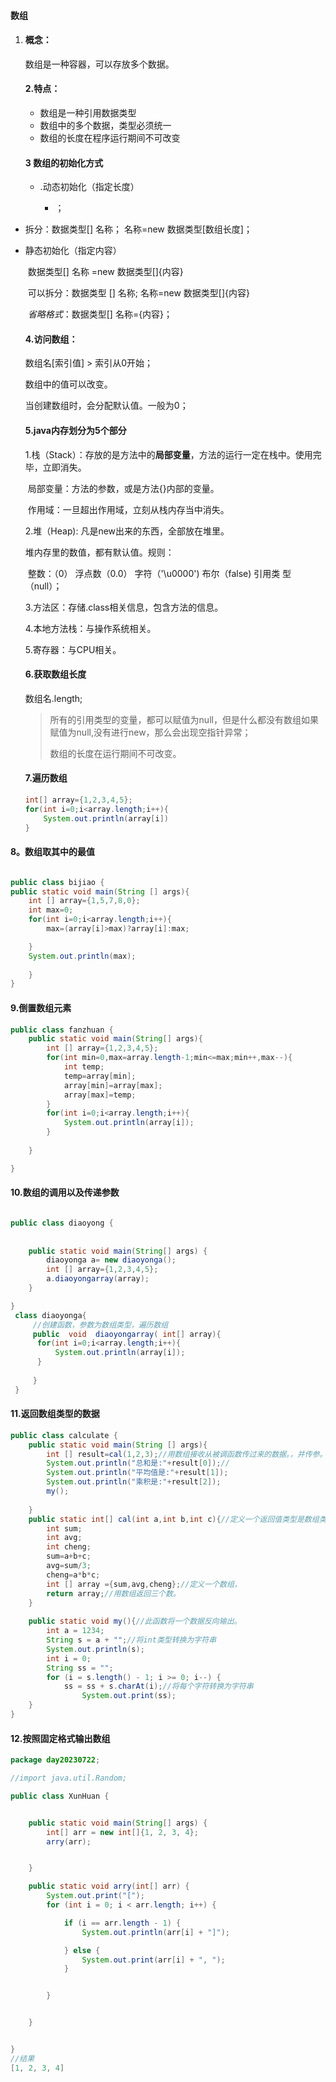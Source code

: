 #### 数组

1. #### 概念：

   数组是一种容器，可以存放多个数据。

   #### 2.特点：

   - 数组是一种引用数据类型
   - 数组中的多个数据，类型必须统一
   - 数组的长度在程序运行期间不可改变 

   #### 3 数组的初始化方式

   - .动态初始化（指定长度）
     
     - <!-- 数据类型[]  名称= new 数据类型[数组长度]  -->；
  - 拆分：数据类型[]  名称； 名称=new 数据类型[数组长度]；
    
- 静态初始化（指定内容）
  
  ​	数据类型[]  名称  =new 数据类型[]{内容}
  
  ​			可以拆分：数据类型 []   名称;   名称=new 数据类型[]{内容}
  
   ​            *省略格式*：数据类型[] 名称={内容}；
  
   #### 4.访问数组：
  
   数组名[索引值]    > 索引从0开始；
  
  数组中的值可以改变。
  
  当创建数组时，会分配默认值。一般为0；
  
  #### 5.java内存划分为5个部分
  
  1.栈（Stack）：存放的是方法中的**局部变量**，方法的运行一定在栈中。使用完毕，立即消失。
  
  ​	局部变量：方法的参数，或是方法{}内部的变量。
  
  ​	作用域：一旦超出作用域，立刻从栈内存当中消失。
  
   2.堆（Heap): 凡是new出来的东西，全部放在堆里。
  
  堆内存里的数值，都有默认值。规则：
  
  ​		整数：（0）     浮点数（0.0）   字符（'\u0000')       布尔（false)   引用类   型（null）；
  
  3.方法区：存储.class相关信息，包含方法的信息。
  
  4.本地方法栈：与操作系统相关。
  
  5.寄存器：与CPU相关。
  
  #### 6.获取数组长度
  
  数组名.length;
  
  > 所有的引用类型的变量，都可以赋值为null，但是什么都没有数组如果赋值为null,没有进行new，那么会出现空指针异常；
  >
  > 数组的长度在运行期间不可改变。
  
  #### 7.遍历数组
  
  ```java
  int[] array={1,2,3,4,5};
  for(int i=0;i<array.length;i++){
      System.out.println(array[i])
  }
  ```
  
  

#### 8。数组取其中的最值

```java

public class bijiao {
public static void main(String [] args){
	int [] array={1,5,7,8,0};
	int max=0;
	for(int i=0;i<array.length;i++){
		max=(array[i]>max)?array[i]:max;

	}
	System.out.println(max);
	
	}
}


```

#### 9.倒置数组元素

```java
public class fanzhuan {
	public static void main(String[] args){
		int [] array={1,2,3,4,5};
		for(int min=0,max=array.length-1;min<=max;min++,max--){
			int temp;
			temp=array[min];
			array[min]=array[max];
			array[max]=temp;
		}
		for(int i=0;i<array.length;i++){
			System.out.println(array[i]);
		}
		
	}

}

```

#### 10.数组的调用以及传递参数

```java

public class diaoyong {
      
	
	public static void main(String[] args) {
		diaoyonga a= new diaoyonga();
		int [] array={1,2,3,4,5};
		a.diaoyongarray(array);
	}

}
 class diaoyonga{
     //创建函数，参数为数组类型，遍历数组
	 public  void  diaoyongarray( int[] array){
   	  for(int i=0;i<array.length;i++){
   		  System.out.println(array[i]);
   	  }
   	  
     }
 }

```

#### 11.返回数组类型的数据

```java
public class calculate {
	public static void main(String [] args){
		int [] result=cal(1,2,3);//用数组接收从被调函数传过来的数据。，并传参。
		System.out.println("总和是:"+result[0]);//
		System.out.println("平均值是:"+result[1]);
		System.out.println("乘积是:"+result[2]);
		my();
		
	}
	public static int[] cal(int a,int b,int c){//定义一个返回值类型是数组类型的函数
		int sum;
		int avg;
		int cheng;
		sum=a+b+c;
		avg=sum/3;
		cheng=a*b*c;
		int [] array ={sum,avg,cheng};//定义一个数组，
		return array;//用数组返回三个数。
	}
	
	public static void my(){//此函数将一个数据反向输出。
		int a = 1234;
		String s = a + "";//将int类型转换为字符串
		System.out.println(s);
		int i = 0;
		String ss = "";
		for (i = s.length() - 1; i >= 0; i--) {
			ss = ss + s.charAt(i);//将每个字符转换为字符串
				System.out.print(ss);
	}
}
```

#### 12.按照固定格式输出数组

```java
package day20230722;

//import java.util.Random;

public class XunHuan {


    public static void main(String[] args) {
        int[] arr = new int[]{1, 2, 3, 4};
        arry(arr);


    }

    public static void arry(int[] arr) {
        System.out.print("[");
        for (int i = 0; i < arr.length; i++) {

            if (i == arr.length - 1) {
                System.out.println(arr[i] + "]");

            } else {
                System.out.print(arr[i] + ", ");
            }


        }


    }


}
//结果
[1, 2, 3, 4]

```

